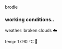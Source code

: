 brodie

<!--weather_start-->
### working conditions..

weather: broken clouds ☁️

temp: 17.90 °C 👕

<!--weather_end-->
